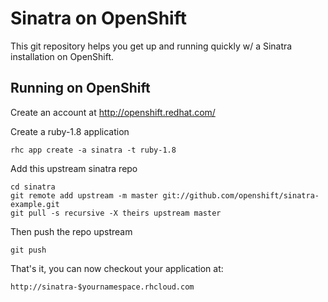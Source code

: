 Sinatra on OpenShift
====================

This git repository helps you get up and running quickly w/ a Sinatra installation
on OpenShift.


Running on OpenShift
----------------------------

Create an account at http://openshift.redhat.com/

Create a ruby-1.8 application

    rhc app create -a sinatra -t ruby-1.8

Add this upstream sinatra repo

    cd sinatra
    git remote add upstream -m master git://github.com/openshift/sinatra-example.git
    git pull -s recursive -X theirs upstream master
    
Then push the repo upstream

    git push

That's it, you can now checkout your application at:

    http://sinatra-$yournamespace.rhcloud.com

